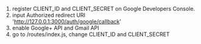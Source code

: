 1. register CLIENT_ID and CLIENT_SECRET on Google Developers Console.
2. input Authorized redirect URI  'http://127.0.0.1:3000/auth/google/callback'
3. enable Google+ API and Gmail API
4. go to /routes/index.js, change CLIENT_ID and CLIENT_SECRET